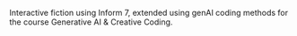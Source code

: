 Interactive fiction using Inform 7, extended using genAI coding methods for the course Generative AI & Creative Coding.
